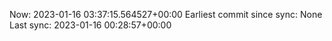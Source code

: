 Now: 2023-01-16 03:37:15.564527+00:00 Earliest commit since sync: None Last sync: 2023-01-16 00:28:57+00:00
